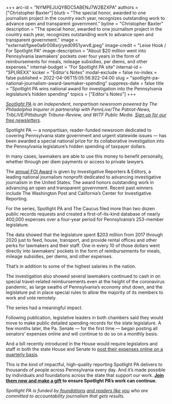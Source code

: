 +++
arc-id = "NYMPEJUQYBDC5ABENJ7W2BZXPA"
authors = ["Christopher Baxter"]
blurb = "The special honor, awarded to one journalism project in the country each year, recognizes outstanding work to advance open and transparent government."
byline = "Christopher Baxter"
description = "The special honor, awarded to one journalism project in the country each year, recognizes outstanding work to advance open and transparent government."
image = "external/fgwe0a6r008xrjryed0951ywv8.jpeg"
image-credit = "Leise Hook / For Spotlight PA"
image-description = "About $20 million went into Pennsylvania lawmakers’ pockets over four years in the form of reimbursements for meals, mileage subsidies, per diems, and other expenses."
internal-budget = "For Spotlight PA site"
internal-id = "SPLIREXX"
kicker = "Editor's Notes"
modal-exclude = false
no-index = false
published = 2022-04-06T15:05:56.922-04:00
slug = "spotlight-pa-national-journalism-award-lawmaker-spending"
suppress-date = false
title = "Spotlight PA wins national award for investigation into the Pennsylvania legislature’s hidden spending"
topics = ["Editor's Notes"]
+++

<a href="https://www.spotlightpa.org/"><i>Spotlight PA</i></a><i> is an independent, nonpartisan newsroom powered by The Philadelphia Inquirer in partnership with PennLive/The Patriot-News, TribLIVE/Pittsburgh Tribune-Review, and WITF Public Media. </i><a href="https://www.spotlightpa.org/newsletters"><i>Sign up for our free newsletters</i></a><i>.</i>

Spotlight PA — a nonpartisan, reader-funded newsroom dedicated to covering Pennsylvania state government and urgent statewide issues — has been awarded a special national prize for its collaborative investigation into the Pennsylvania legislature’s hidden spending of taxpayer dollars.

In many cases, lawmakers are able to use this money to benefit personally, whether through per diem payments or access to private lawyers.

The <a href="https://www.ire.org/announcing-the-2021-ire-award-winners/" target="_blank">annual FOI Award</a> is given by Investigative Reporters &amp; Editors, a leading national journalism nonprofit dedicated to advancing investigative journalism in the United States. The award honors outstanding work in advancing an open and transparent government. Recent past winners include The Washington Post and California’s Center for Investigative Reporting.

<script src="https://www.spotlightpa.org/embed.js" async></script><div data-spl-embed-version="1" data-spl-src="https://www.spotlightpa.org/embeds/donate/?teaser_text=%3Cb%3ESupport%20this%20outstanding%20work%20by%20making%20a%20tax-deductible%20contribution%20to%20Spotlight%20PA%20now.%3C%2Fb%3E&eyebrow_text=HELP%20US%20CELEBRATE"></div>

For the series, Spotlight PA and The Caucus filed more than two dozen public records requests and created a first-of-its-kind database of nearly 400,000 expenses over a four-year period for Pennsylvania’s 253-member legislature.

The data showed that the legislature spent $203 million from 2017 through 2020 just to feed, house, transport, and provide rental offices and other perks for lawmakers and their staff. One in every 10 of those dollars went directly into lawmakers’ pockets in the form of reimbursements for meals, mileage subsidies, per diems, and other expenses.

That’s in addition to some of the highest salaries in the nation.

The investigation also showed several lawmakers continued to cash in on special travel-related reimbursements even at the height of the coronavirus pandemic, as large swaths of Pennsylvania’s economy shut down, and the legislature put in place special rules to allow the majority of its members to work and vote remotely.

The series had a meaningful impact.

Following publication, legislative leaders in both chambers said they would move to make public detailed spending records for the state legislature. A few months later, the Pa. Senate — for the first time — began posting all senators’ expenses online and will continue to do so on a monthly basis.

And a bill recently introduced in the House would require legislators and staff in both the state House and Senate to <a href="https://www.spotlightpa.org/news/2022/03/pennsylvania-lawmaker-expenses-online-legislation/" target="_blank">post their expenses online on a quarterly basis</a>.

This is the kind of impactful, high-quality reporting Spotlight PA delivers to thousands of people across Pennsylvania every day. And it’s made possible by individuals and foundations across the state that support our work. <a href="http://spotlightpa.fundjournalism.org/donate?campaign=701Dn000000YgopIAC" target="_blank"><b>Join them now and make a gift</b></a><b> to ensure Spotlight PA’s work can continue.</b>

<script src="https://www.spotlightpa.org/embed.js" async></script><div data-spl-embed-version="1" data-spl-src="https://www.spotlightpa.org/embeds/newsletter/"></div>

<i>Spotlight PA is funded by</i><a href="https://www.spotlightpa.org/support"><i> foundations</i></a><i> </i><a href="https://www.spotlightpa.org/support"><i>and readers like you</i></a><i> who are committed to accountability journalism that gets results.</i>
